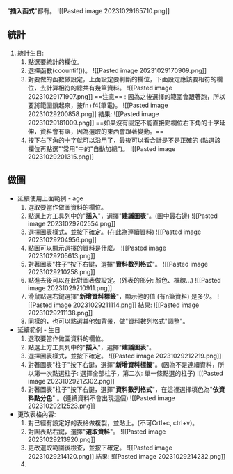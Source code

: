 
"**插入函式**"都有。
![[Pasted image 20231029165710.png]]

## 統計
1. 統計生日:
	1. 點選要統計的欄位。
	2. 選擇函數(coountif())。
		![[Pasted image 20231029170909.png]]
	3. 對要做的函數做設定，上面設定要判斷的欄位，下面設定應該要相符的欄位，去計算相符的總共有幾筆資料。
		![[Pasted image 20231029171907.png]]
		==注意== : 因為之後選擇的範圍會跟著跑，所以要將範圍鎖起來，按fn+f4(筆電)。
		![[Pasted image 20231029200858.png]]
		結果:
		![[Pasted image 20231029181009.png]]
		==如果沒有固定不能直接點欄位右下角的十字延伸，資料會有誤，因為選取的東西會跟著變動。==
	4. 按下右下角的十字就可以沿用了，最後可以看合計是不是正確的 (點選該欄位再點選"'常用"中的"自動加總")。
		![[Pasted image 20231029201315.png]]


## 做圖
* 延續使用上面範例 - age
	1. 選取要當作做圖資料的欄位。
	2. 點選上方工具列中的"**插入**"，選擇"**建議圖表**"。(圖中最右邊)
		![[Pasted image 20231029202554.png]]
	3. 選擇圖表樣式，並按下確定。(在此為連續資料)
	![[Pasted image 20231029204956.png]]
	4.  點圖可以顯示選擇的資料是什麼。
	![[Pasted image 20231029205613.png]]
	5. 對著圖表"柱子"按下右鍵，選擇"**資料數列格式**"。
		![[Pasted image 20231029210258.png]]
	6. 點進去後可以在此對圖表做設定。(外表的部分: 顏色、框線...)
	![[Pasted image 20231029210911.png]]
	7. 滑鼠點選右鍵選擇"**新增資料標籤**"，顯示他的值 (有n筆資料) 是多少。
	![[Pasted image 20231029211114.png]]
	結果:
	![[Pasted image 20231029211138.png]]
	8.  同樣的，也可以點選其他如背景，做"資料數列格式"調整"。
* 延續範例 - 生日
	1. 選取要當作做圖資料的欄位。
	2. 點選上方工具列中的"**插入**"，選擇"**建議圖表**"。
	3. 選擇圖表樣式，並按下確定。
		![[Pasted image 20231029212219.png]]
	4. 對著圖表"柱子"按下右鍵，選擇"**新增資料標籤**"。(因為不是連續資料，所以第一次點選柱子: 選擇全部柱子，第二次: 單一條點選的柱子)
		![[Pasted image 20231029212302.png]]
	5. 對著圖表"柱子"按下右鍵，選擇"**資料數列格式**"，在這裡選擇填色為"**依資料點分色**" 。(連續資料不會出現這個)
		![[Pasted image 20231029212523.png]]
* 更改表格內容:
	1. 對已經有設定好的表格做複製，並貼上。(不可Crtl+c, ctrl+v)。
	2. 對圖表點右鍵，選擇"**選取資料**"。
		![[Pasted image 20231029213920.png]]
	3. 更改選取範圍後檢查，並按下確定。
		![[Pasted image 20231029214120.png]]
		結果:
		![[Pasted image 20231029214232.png]]
	4. 